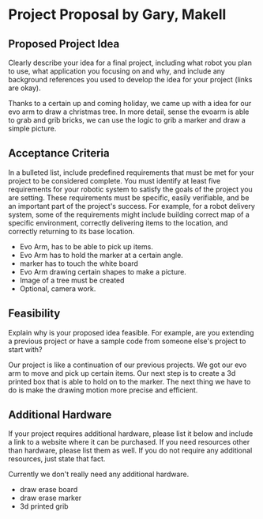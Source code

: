 # Project Proposal by Gary, Makell

## Proposed Project Idea

Clearly describe your idea for a final project, including what robot you plan to use, what application you focusing on and why, and include any background references you used to develop the idea for your project (links are okay).

Thanks to a certain up and coming holiday, we came up with a idea for our evo arm to draw a christmas tree. In more detail, sense the evoarm is able to grab and grib bricks, we can use the logic to grib a marker and draw a simple picture.


## Acceptance Criteria

In a bulleted list, include predefined requirements that must be met for your project to be considered complete. You must identify at least five requirements for your robotic system to satisfy the goals of the project you are setting. These requirements must be specific, easily verifiable, and be an important part of the project's success. For example, for a robot delivery system, some of the requirements might include building correct map of a specific environment, correctly delivering items to the location, and correctly returning to its base location.

- Evo Arm, has to be able to pick up items. 
- Evo Arm has to hold the marker at a certain angle.
- marker has to touch the white board
- Evo Arm drawing certain shapes to make a picture.
- Image of a tree must be created
- Optional, camera work. 

## Feasibility

Explain why is your proposed idea feasible. For example, are you extending a previous project or have a sample code from someone else's project to start with?

Our project is like a continuation of our previous projects. We got our evo arm to move and pick up certain items. Our next step is to create a 3d printed box that is able to hold on to the marker. The next thing we have to do is make the drawing motion more precise and efficient. 


## Additional Hardware

If your project requires additional hardware, please list it below and include a link to a website where it can be purchased. If you need resources other than hardware, please list them as well. If you do not require any additional resources, just state that fact.

Currently we don't really need any additional hardware. 

- draw erase board
- draw erase marker
- 3d printed grib